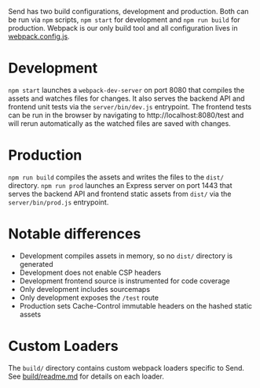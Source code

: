 Send has two build configurations, development and production. Both can be run via `npm` scripts, `npm start` for development and `npm run build` for production. Webpack is our only build tool and all configuration lives in [webpack.config.js](../webpack.config.js).

# Development

`npm start` launches a `webpack-dev-server` on port 8080 that compiles the assets and watches files for changes. It also serves the backend API and frontend unit tests via the `server/bin/dev.js` entrypoint. The frontend tests can be run in the browser by navigating to http://localhost:8080/test and will rerun automatically as the watched files are saved with changes.

# Production

`npm run build` compiles the assets and writes the files to the `dist/` directory. `npm run prod` launches an Express server on port 1443 that serves the backend API and frontend static assets from `dist/` via the `server/bin/prod.js` entrypoint.

# Notable differences

- Development compiles assets in memory, so no `dist/` directory is generated
- Development does not enable CSP headers
- Development frontend source is instrumented for code coverage
- Only development includes sourcemaps
- Only development exposes the `/test` route
- Production sets Cache-Control immutable headers on the hashed static assets

# Custom Loaders

The `build/` directory contains custom webpack loaders specific to Send. See [build/readme.md](../build/readme.md) for details on each loader.